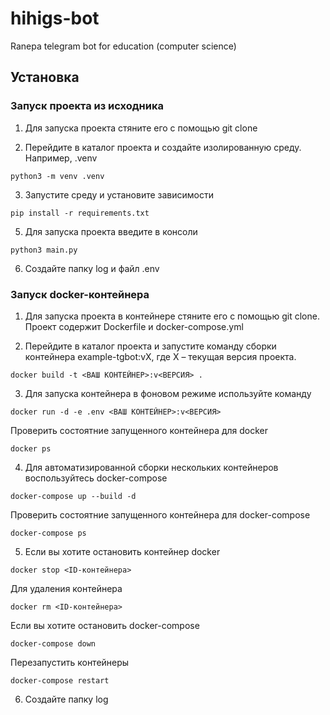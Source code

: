 # hihigs-bot
Ranepa telegram bot for education (computer science)

## Установка

### Запуск проекта из исходника

1. Для запуска проекта стяните его с помощью git clone

2. Перейдите в каталог проекта и создайте изолированную среду. Например, .venv

```
python3 -m venv .venv
```

3. Запустите среду и установите зависимости
   
```
pip install -r requirements.txt
```

5. Для запуска проекта введите в консоли

```
python3 main.py
```

6. Создайте папку log и файл .env

### Запуск docker-контейнера

1. Для запуска проекта в контейнере стяните его с помощью git clone. Проект содержит Dockerfile и docker-compose.yml

2. Перейдите в каталог проекта и запустите команду сборки контейнера example-tgbot:vX, где X – текущая версия проекта.

```
docker build -t <ВАШ КОНТЕЙНЕР>:v<ВЕРСИЯ> .
```

3. Для запуска контейнера в фоновом режиме используйте команду

```
docker run -d -e .env <ВАШ КОНТЕЙНЕР>:v<ВЕРСИЯ>
```

Проверить состоятние запущенного контейнера для docker

```
docker ps
```

4. Для автоматизированной сборки нескольких контейнеров воспользуйтесь docker-compose

```
docker-compose up --build -d
```

Проверить состоятние запущенного контейнера для docker-compose

```
docker-compose ps
```

5. Если вы хотите остановить контейнер docker

```
docker stop <ID-контейнера>
```

Для удаления контейнера

```
docker rm <ID-контейнера>
```

Если вы хотите остановить docker-compose

```
docker-compose down
```

Перезапустить контейнеры

```
docker-compose restart
```

6. Создайте папку log